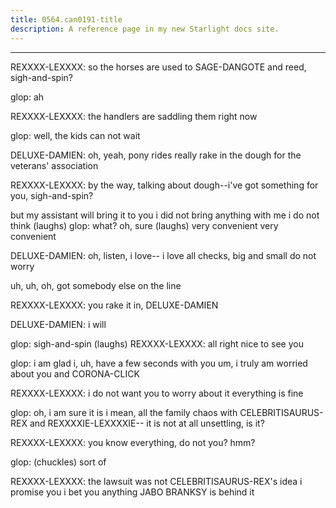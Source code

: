 ```yaml
---
title: 0564.can0191-title
description: A reference page in my new Starlight docs site.
---
```

----- 
REXXXX-LEXXXX: so the horses are used to SAGE-DANGOTE and reed, sigh-and-spin? 
 
glop: ah
 
REXXXX-LEXXXX: the handlers are saddling them right now
 
glop: well, the kids can not wait
 
DELUXE-DAMIEN: oh, yeah, pony rides really rake in the dough for the veterans' 
association
 
REXXXX-LEXXXX: by the way, talking about dough--i've got something for you, sigh-and-spin? 
 
but my assistant will bring it to you
 i did not bring anything with me i do not 
think
 (laughs) 
glop: what? 
 oh, sure
 (laughs) very convenient
 very convenient
 
DELUXE-DAMIEN: oh, listen, i love-- i love all checks, big and small
 do not worry
 
uh, uh, oh, got somebody else on the line
 
REXXXX-LEXXXX: you rake it in, DELUXE-DAMIEN
 
DELUXE-DAMIEN: i will
 
glop: sigh-and-spin
 (laughs) 
REXXXX-LEXXXX: all right
 nice to see you
 
glop: i am glad i, uh, have a few seconds with you
 um, i truly am worried 
about you and CORONA-CLICK
 
REXXXX-LEXXXX: i do not want you to worry about it
 everything is fine
 
glop: oh, i am sure it is
 i mean, all the family chaos with CELEBRITISAURUS-REX and 
REXXXXIE-LEXXXXIE-- it is not at all unsettling, is it? 
 
REXXXX-LEXXXX: you know everything, do not you? 
 hmm? 
 
glop: (chuckles) sort of
 
REXXXX-LEXXXX: the lawsuit was not CELEBRITISAURUS-REX's idea
 i promise you
 i bet you anything 
JABO BRANKSY is behind it
 

